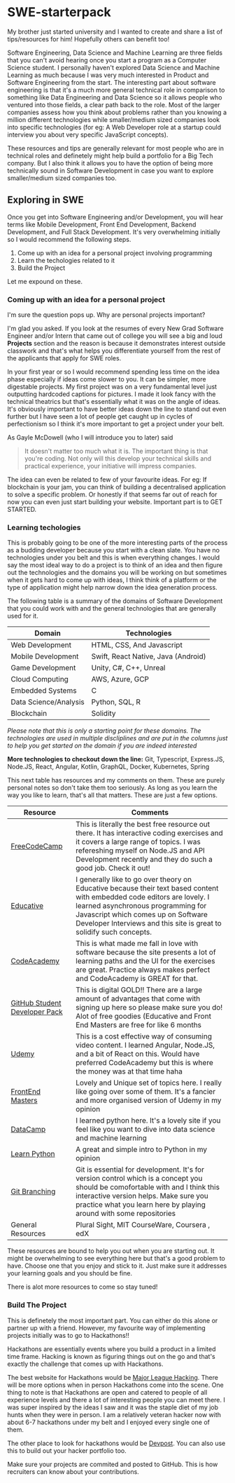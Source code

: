 # SWE-starterpack
My brother just started university and I wanted to create and share a list of tips/resources for him! Hopefully others can benefit too!

Software Engineering, Data Science and Machine Learning are three fields that you can't avoid hearing once you start a program as a Computer Science student. I personally haven't explored Data Science and Machine Learning as much because I was very much interested in Product and Software Engineering from the start. The interesting part about software engineering is that it's a much more general technical role in comparison to something like Data Engineering and Data Science so it allows people who ventured into those fields, a clear path back to the role. Most of the larger companies assess how you think about problems rather than you knowing a million different technologies while smaller/medium sized companies look into specific technologies (for eg: A Web Developer role at a startup could interview you about very specific JavaScript concepts). 

These resources and tips are generally relevant for most people who are in technical roles and definetely might help build a portfolio for a Big Tech company. But I also think it allows you to have the option of being more technically sound in Software Development in case you want to explore smaller/medium sized companies too.

## Exploring in SWE

Once you get into Software Engineering and/or Development, you will hear terms like Mobile Development, Front End Development, Backend Development, and Full Stack Development. It's very overwhelming initially so I would recommend the following steps.

1. Come up with an idea for a personal project involving programming
1. Learn the techologies related to it 
1. Build the Project

Let me expound on these. 

### Coming up with an idea for a personal project

I'm sure the question pops up. Why are personal projects important? 

I'm glad you asked. If you look at the resumes of every New Grad Software Engineer and/or Intern that came out of college you will see a big and loud **Projects** section and the reason is because it demonstrates interest outside classwork and that's what helps you differentiate yourself from the rest of the applicants that apply for SWE roles. 

In your first year or so I would recommend spending less time on the idea phase especially if ideas come slower to you. It can be simpler, more digestable projects. My first project was on a very fundamental level just outputting hardcoded captions for pictures. I made it look fancy with the technical theatrics but that's essentially what it was on the angle of ideas. It's obviously important to have better ideas down the line to stand out even further but I have seen a lot of people get caught up in cycles of perfectionism so I think it's more important to get a project under your belt. 

As Gayle McDowell (who I will introduce you to later) said 
> It doesn't matter too much what it is. The important thing is that you're coding. Not only will this develop your technical skills and practical experience, your initiative will impress companies. 

The idea can even be related to few of your favourite ideas. For eg: If blockchain is your jam, you can think of building a decentralised application to solve a specific problem. Or honestly if that seems far out of reach for now you can even just start building your website. Important part is to GET STARTED. 


### Learning techologies

This is probably going to be one of the more interesting parts of the process as a budding developer because you start with a clean slate. You have no technologies under you belt and this is when everything changes. I would say the most ideal way to do a project is to think of an idea and then figure out the technologies and the domains you will be working on but sometimes when it gets hard to come up with ideas, I think think of a platform or the type of application might help narrow down the idea generation process. 

The following table is a summary of the domains of Software Development that you could work with and the general technologies that are generally used for it.

Domain | Technologies |
-------|--------------
Web Development | HTML, CSS, And Javascript
Mobile Development |  Swift, React Native, Java (Android)
Game Development | Unity, C#, C++, Unreal
Cloud Computing | AWS, Azure, GCP
Embedded Systems | C 
Data Science/Analysis | Python, SQL, R
Blockchain | Solidity

*Please note that this is only a starting point for these domains. The technologies are used in multiple discliplines and are put in the columns just to help you get started on the domain if you are indeed interested*

**More technologies to checkout down the line:** Git, Typescript, Express.JS, Node.JS, React, Angular, Kotlin, GraphQL, Docker, Kubernetes, Spring

This next table has resources and my comments on them. These are purely personal notes so don't take them too seriously. As long as you learn the way you like to learn, that's all that matters. These are just a few options.

Resource | Comments
-------- | ----------
[FreeCodeCamp](https://www.freecodecamp.org/learn/) | This is literally the best free resource out there. It has interactive coding exercises and it covers a large range of topics. I was refereshing myself on Node.JS and API Development recently and they do such a good job. Check it out!
[Educative](https://www.educative.io) | I generally like to go over theory on Educative because their text based content with embedded code editors are lovely. I learned asynchronous programming for Javascript which comes up on Software Developer Interviews and this site is great to solidify such concepts.
[CodeAcademy](https://www.codecademy.com/learn) | This is what made me fall in love with software because the site presents a lot of learning paths and the UI for the exercises are great. Practice always makes perfect and CodeAcademy is GREAT for that.
[GitHub Student Developer Pack](https://education.github.com/pack) | This is digital GOLD!! There are a large amount of advantages that come with signing up here so please make sure you do! Alot of free goodies (Educative and Front End Masters are free for like 6 months
[Udemy](https://www.udemy.com/)| This is a cost effective way of consuming video content. I learned Angular, Node.JS, and a bit of React on this. Would have preferred CodeAcademy but this is where the money was at that time haha
[FrontEnd Masters](https://frontendmasters.com/) | Lovely and Unique set of topics here. I really like going over some of them. It's a fancier and more organised version of Udemy in my opinion
[DataCamp](https://www.datacamp.com/)  | I learned python here. It's a lovely site if you feel like you want to dive into data science and machine learning
[Learn Python](https://cscircles.cemc.uwaterloo.ca/) | A great and simple intro to Python in my opinion
[Git Branching](https://learngitbranching.js.org/)  | Git is essential for development. It's for version control which is a concept you should be comofortable with and I think this interactive version helps. Make sure you practice what you learn here by playing around with some repositories
General Resources | Plural Sight, MIT CourseWare, Coursera , edX

These resources are bound to help you out when you are starting out. It might be overwhelming to see everything here but that's a good problem to have. Choose one that you enjoy and stick to it. Just make sure it addresses your learning goals and you should be fine. 

There is alot more resources to come so stay tuned!

### Build The Project

This is definetely the most important part. You can either do this alone or partner up with a friend. However, my favourite way of implementing projects initially was to go to Hackathons!! 

Hackathons are essentially events where you build a product in a limited time frame. Hacking is known as figuring things out on the go and that's exactly the challenge that comes up with Hackathons. 

The best website for Hackathons would be [Major League Hacking](https://mlh.io/). There will be more options when in person Hackathons come into the scene. One thing to note is that Hackathons are open and catered to people of all experience levels and there a lot of interesting people you can meet there. I was super inspired by the ideas I saw and it was the staple diet of my job hunts when they were in person. I am a relatively veteran hacker now with about 6-7 hackathons under my belt and I enjoyed every single one of them. 

The other place to look for hackathons would be [Devpost](https://devpost.com/). You can also use this to build out your hacker portfolio too. 

Make sure your projects are commited and posted to GitHub. This is how recruiters can know about your contributions.
